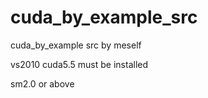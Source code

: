 cuda_by_example_src
===================

cuda_by_example src by meself 

vs2010 cuda5.5 must be installed

sm2.0 or above
